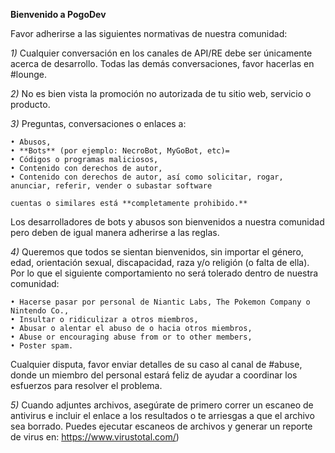 __**Bienvenido a PogoDev**__

Favor adherirse a las siguientes normativas de nuestra comunidad:

*1)* Cualquier conversación en los canales de API/RE debe ser únicamente acerca de desarrollo. Todas las demás conversaciones, favor hacerlas en #lounge.

*2)* No es bien vista la promoción no autorizada de tu sitio web, servicio o producto.

*3)* Preguntas, conversaciones o enlaces a:

    • Abusos,
    • **Bots** (por ejemplo: NecroBot, MyGoBot, etc)=
    • Códigos o programas maliciosos,
    • Contenido con derechos de autor,
    • Contenido con derechos de autor, así como solicitar, rogar, anunciar, referir, vender o subastar software

    cuentas o similares está **completamente prohibido.**

Los desarrolladores de bots y abusos son bienvenidos a nuestra comunidad pero deben de igual manera adherirse a las reglas.

*4)* Queremos que todos se sientan bienvenidos, sin importar el género, edad, orientación sexual, discapacidad, raza y/o religión (o falta de ella). Por lo que el siguiente comportamiento no será tolerado dentro de nuestra comunidad:

    • Hacerse pasar por personal de Niantic Labs, The Pokemon Company o Nintendo Co.,
    • Insultar o ridiculizar a otros miembros,
    • Abusar o alentar el abuso de o hacia otros miembros,
    • Abuse or encouraging abuse from or to other members,
    • Poster spam.

Cualquier disputa, favor enviar detalles de su caso al canal de #abuse, donde un miembro del personal estará feliz de ayudar a coordinar los esfuerzos para resolver el problema.

*5)* Cuando adjuntes archivos, asegúrate de primero correr un escaneo de antivirus e incluir el enlace a los resultados o te arriesgas a que el archivo sea borrado. Puedes ejecutar escaneos de archivos y generar un reporte de virus en: https://www.virustotal.com/)
